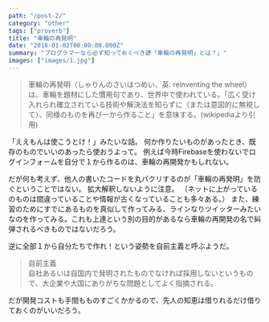 ```yaml
---
path: "/post-2/"
category: "other"
tags: ["proverb"]
title: "車輪の再発明"
date: "2018-01-02T00:00:00.000Z"
summary: "プログラマーなら必ず知っておくべき諺「車輪の再発明」とは？」"
images: ["images/1.jpg"]
---
```


> 車輪の再発明（しゃりんのさいはつめい、英: reinventing the wheel）は、車輪を題材にした慣用句であり、世界中で使われている。「広く受け入れられ確立されている技術や解決法を知らずに（または意図的に無視して）、同様のものを再び一から作ること」を意味する。(wikipediaより引用)

「ええもんは使こうとけ！」みたいな話。
何か作りたいものがあったとき、既存のものでいいのあったら使おうよって。
例えば今時Firebaseを使わないでログインフォームを自分で１から作るのは、車輪の再開発かもしれない。

だが何も考えず、他人の書いたコードを丸パクリするのが「車輪の再発明」を防ぐということではない。
拡大解釈しないように注意。
（ネットに上がっているのものは間違っていることや情報が古くなっていることも多々ある。）
また、練習のためにすでにあるものを真似して作ってみる、ラインなりツイッターみたいなのを作ってみる。これも上達という別の目的があるなら車輪の再開発の名で糾弾されるべきものではないだろう。

逆に全部１から自分たちで作れ！という姿勢を自前主義と呼ぶようだ。

>自前主義  
自社あるいは自国内で発明されたものでなければ採用しないというもので、大企業や大国にありがちな問題としてよく指摘される。  

だが開発コストも手間もものすごくかかるので、先人の知恵は借りれるだけ借りておくのがいいだろう。
